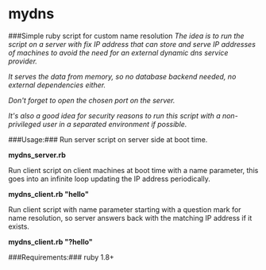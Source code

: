 # mydns

###Simple ruby script for custom name resolution
*The idea is to run the script on a server with fix IP address that can store and serve IP addresses of machines to avoid the need for an external dynamic dns service provider.*

*It serves the data from memory, so no database backend needed, no external dependencies either.*

*Don't forget to open the chosen port on the server.*

*It's also a good idea for security reasons to run this script with a non-privileged user in a separated environment if possible.*

###Usage:###
Run server script on server side at boot time.

**mydns_server.rb**

Run client script on client machines at boot time with a name parameter, this goes into an infinite loop updating the IP address periodically.

**mydns_client.rb "hello"**

Run client script with name parameter starting with a question mark for name resolution, so server answers back with the matching IP address if it exists.

**mydns_client.rb "?hello"**

###Requirements:###
ruby 1.8+
